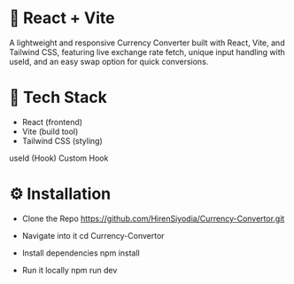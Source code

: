 

# 📃 React + Vite
 
A lightweight and responsive Currency Converter built with React, Vite, and Tailwind CSS, featuring live exchange rate fetch, unique input handling with useId, and an easy swap option for quick conversions.


# 🚀 Tech Stack
- React (frontend)
- Vite (build tool)
- Tailwind CSS (styling)


useId (Hook)
Custom Hook


# ⚙️ Installation

* Clone the Repo
https://github.com/HirenSiyodia/Currency-Convertor.git

* Navigate into it
cd Currency-Convertor

* Install dependencies
npm install

* Run it locally
npm run dev
